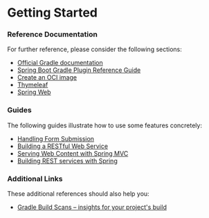 # Getting Started

### Reference Documentation

For further reference, please consider the following sections:

* [Official Gradle documentation](https://docs.gradle.org)
* [Spring Boot Gradle Plugin Reference Guide](https://docs.spring.io/spring-boot/3.4.11/gradle-plugin)
* [Create an OCI image](https://docs.spring.io/spring-boot/3.4.11/gradle-plugin/packaging-oci-image.html)
* [Thymeleaf](https://docs.spring.io/spring-boot/3.4.11/reference/web/servlet.html#web.servlet.spring-mvc.template-engines)
* [Spring Web](https://docs.spring.io/spring-boot/3.4.11/reference/web/servlet.html)

### Guides

The following guides illustrate how to use some features concretely:

* [Handling Form Submission](https://spring.io/guides/gs/handling-form-submission/)
* [Building a RESTful Web Service](https://spring.io/guides/gs/rest-service/)
* [Serving Web Content with Spring MVC](https://spring.io/guides/gs/serving-web-content/)
* [Building REST services with Spring](https://spring.io/guides/tutorials/rest/)

### Additional Links

These additional references should also help you:

* [Gradle Build Scans – insights for your project's build](https://scans.gradle.com#gradle)

